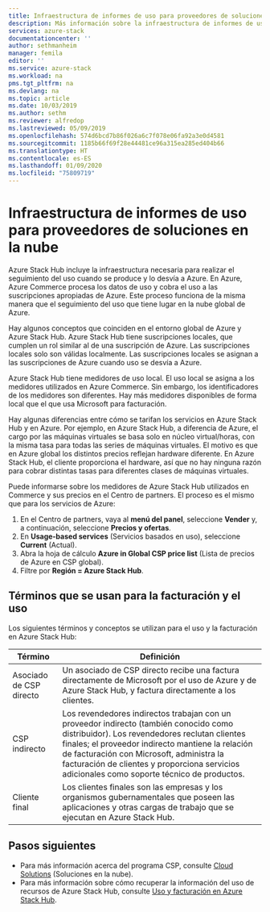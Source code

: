 ```yaml
---
title: Infraestructura de informes de uso para proveedores de soluciones en la nube para Azure Stack Hub | Microsoft Docs
description: Más información sobre la infraestructura de informes de uso que se utiliza para realizar un seguimiento de los inquilinos que atiende un proveedor de soluciones en la nube (CSP).
services: azure-stack
documentationcenter: ''
author: sethmanheim
manager: femila
editor: ''
ms.service: azure-stack
ms.workload: na
pms.tgt_pltfrm: na
ms.devlang: na
ms.topic: article
ms.date: 10/03/2019
ms.author: sethm
ms.reviewer: alfredop
ms.lastreviewed: 05/09/2019
ms.openlocfilehash: 574d6bcd7b86f026a6c7f078e06fa92a3e0d4581
ms.sourcegitcommit: 1185b66f69f28e44481ce96a315ea285ed404b66
ms.translationtype: HT
ms.contentlocale: es-ES
ms.lasthandoff: 01/09/2020
ms.locfileid: "75809719"
---
```

# <a name="usage-reporting-infrastructure-for-cloud-solution-providers"></a>Infraestructura de informes de uso para proveedores de soluciones en la nube

Azure Stack Hub incluye la infraestructura necesaria para realizar el seguimiento del uso cuando se produce y lo desvía a Azure. En Azure, Azure Commerce procesa los datos de uso y cobra el uso a las suscripciones apropiadas de Azure. Este proceso funciona de la misma manera que el seguimiento del uso que tiene lugar en la nube global de Azure.

Hay algunos conceptos que coinciden en el entorno global de Azure y Azure Stack Hub. Azure Stack Hub tiene suscripciones locales, que cumplen un rol similar al de una suscripción de Azure. Las suscripciones locales solo son válidas localmente. Las suscripciones locales se asignan a las suscripciones de Azure cuando uso se desvía a Azure.

Azure Stack Hub tiene medidores de uso local. El uso local se asigna a los medidores utilizados en Azure Commerce. Sin embargo, los identificadores de los medidores son diferentes. Hay más medidores disponibles de forma local que el que usa Microsoft para facturación.

Hay algunas diferencias entre cómo se tarifan los servicios en Azure Stack Hub y en Azure. Por ejemplo, en Azure Stack Hub, a diferencia de Azure, el cargo por las máquinas virtuales se basa solo en núcleo virtual/horas, con la misma tasa para todas las series de máquinas virtuales. El motivo es que en Azure global los distintos precios reflejan hardware diferente. En Azure Stack Hub, el cliente proporciona el hardware, así que no hay ninguna razón para cobrar distintas tasas para diferentes clases de máquinas virtuales.

Puede informarse sobre los medidores de Azure Stack Hub utilizados en Commerce y sus precios en el Centro de partners. El proceso es el mismo que para los servicios de Azure:

1. En el Centro de partners, vaya al **menú del panel**, seleccione **Vender** y, a continuación, seleccione **Precios y ofertas**.
2. En **Usage-based services** (Servicios basados en uso), seleccione **Current** (Actual).
3. Abra la hoja de cálculo **Azure in Global CSP price list** (Lista de precios de Azure en CSP global).
4. Filtre por **Región = Azure Stack Hub**.

## <a name="terms-used-for-billing-and-usage"></a>Términos que se usan para la facturación y el uso

Los siguientes términos y conceptos se utilizan para el uso y la facturación en Azure Stack Hub:

| Término | Definición |
| --- | --- |
| Asociado de CSP directo | Un asociado de CSP directo recibe una factura directamente de Microsoft por el uso de Azure y de Azure Stack Hub, y factura directamente a los clientes. |
| CSP indirecto | Los revendedores indirectos trabajan con un proveedor indirecto (también conocido como distribuidor). Los revendedores reclutan clientes finales; el proveedor indirecto mantiene la relación de facturación con Microsoft, administra la facturación de clientes y proporciona servicios adicionales como soporte técnico de productos. |
| Cliente final | Los clientes finales son las empresas y los organismos gubernamentales que poseen las aplicaciones y otras cargas de trabajo que se ejecutan en Azure Stack Hub. |

## <a name="next-steps"></a>Pasos siguientes

- Para más información acerca del programa CSP, consulte [Cloud Solutions](https://partner.microsoft.com/solutions/microsoft-cloud-solutions) (Soluciones en la nube).
- Para más información sobre cómo recuperar la información del uso de recursos de Azure Stack Hub, consulte [Uso y facturación en Azure Stack Hub](azure-stack-billing-and-chargeback.md).
